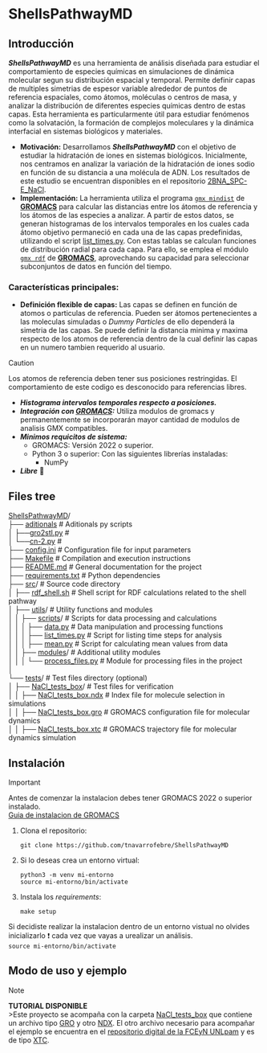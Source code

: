 # ShellsPathwayMD


## Introducción  
**_ShellsPathwayMD_** es una herramienta de análisis diseñada para estudiar el comportamiento de especies químicas en simulaciones de dinámica molecular segun su distribución espacial y temporal. Permite definir capas de multiples simetrias de espesor variable alrededor de puntos de referencia espaciales, como átomos, moléculas o centros de masa, y analizar la distribución de diferentes especies químicas dentro de estas capas. Esta herramienta es particularmente útil para estudiar fenómenos como la solvatación, la formación de complejos moleculares y la dinámica interfacial en sistemas biológicos y materiales.
- **Motivación:** Desarrollamos **_ShellsPathwayMD_** con el objetivo de estudiar la hidratación de iones en sistemas biológicos. Inicialmente, nos centramos en analizar la variación de la hidratación de iones sodio en función de su distancia a una molécula de ADN. Los resultados de este estudio se encuentran disponibles en el repositorio [2BNA_SPC-E_NaCl](https://github.com/tnavarrofebre/2BNA_SPC-E_NaCl).
- **Implementación:** La herramienta utiliza el programa [`gmx mindist`](https://manual.gromacs.org/current/onlinehelp/gmx-mindist.html) de **[GROMACS](https://www.gromacs.org/)** para calcular las distancias entre los átomos de referencia y los átomos de las especies a analizar. A partir de estos datos, se generan histogramas de los intervalos temporales en los cuales cada átomo objetivo permaneció en cada una de las capas predefinidas, utilizando el script [list_times.py](https://github.com/tnavarrofebre/ShellsPathwayMD/blob/main/src/utils/scripts/list_times.py).  Con estas tablas se calculan funciones de distribución radial para cada capa. Para ello, se emplea el módulo [`gmx rdf`](https://manual.gromacs.org/current/onlinehelp/gmx-rdf.html) de **[GROMACS](https://www.gromacs.org/)**, aprovechando su capacidad para seleccionar subconjuntos de datos en función del tiempo.

### Características principales:
- **Definición flexible de capas:** Las capas se definen en función de atomos o particulas de referencia. Pueden ser átomos pertenecientes a las moleculas simuladas o _Dummy Particles_ de ello dependerá la simetria de las capas. Se puede definir la distancia minima y maxima respecto de los atomos de referencia dentro de la cual definir las capas en un numero tambien requerido al usuario. 
> [!CAUTION]  
> Los atomos de referencia deben tener sus posiciones restringidas. El comportamiento de este codigo es desconocido para referencias libres. 
- ***Histograma intervalos temporales respecto a posiciones.***
- ***Integración con [GROMACS](https://www.gromacs.org/):*** Utiliza modulos de gromacs y permanentemente se incorporarán mayor cantidad de modulos de analisis GMX compatibles.
- ***Minimos requicitos de sistema:***
    - GROMACS: Versión 2022 o superior.
    - Python 3 o superior: Con las siguientes librerías instaladas:
        - NumPy
- ***Libre*** 	:water_buffalo:

## Files tree
[ShellsPathwayMD](https://github.com/tnavarrofebre/ShellsPathwayMD)/       
├── [aditionals](https://github.com/tnavarrofebre/ShellsPathwayMD/tree/main/aditionals)         # Aditionals py scripts  
│   ├──[gro2stl.py](https://github.com/tnavarrofebre/ShellsPathwayMD/blob/main/aditionals/gro2stl.py) #  
│   └──[cn-2.py](https://github.com/tnavarrofebre/ShellsPathwayMD/blob/main/aditionals/cn-2.py) #   
├── [config.ini](https://github.com/tnavarrofebre/ShellsPathwayMD/blob/main/config.ini)         # Configuration file for input parameters       
├── [Makefile](https://github.com/tnavarrofebre/ShellsPathwayMD/blob/main/Makefile)             # Compilation and execution instructions      
├── [README.md](https://github.com/tnavarrofebre/ShellsPathwayMD/blob/main/README.md)           # General documentation for the project        
├── [requirements.txt](https://github.com/tnavarrofebre/ShellsPathwayMD/blob/main/requirements.txt)         # Python dependencies  
├── [src](https://github.com/tnavarrofebre/ShellsPathwayMD/tree/main/src)/          # Source code directory  
│   ├── [rdf_shell.sh](https://github.com/tnavarrofebre/ShellsPathwayMD/blob/main/src/rdf_shell.sh)         # Shell script for RDF calculations related to the shell pathway        
│   ├── [utils](https://github.com/tnavarrofebre/ShellsPathwayMD/tree/main/src/utils)/          # Utility functions and modules  
│   │   ├── [scripts](https://github.com/tnavarrofebre/ShellsPathwayMD/tree/main/src/utils/scripts)/            # Scripts for data  processing and calculations    
│   │   │   ├── [data.py](https://github.com/tnavarrofebre/ShellsPathwayMD/blob/main/src/utils/scripts/data.py)         # Data manipulation and processing functions     
│   │   │   ├── [list_times.py](https://github.com/tnavarrofebre/ShellsPathwayMD/blob/main/src/utils/scripts/list_times.py)         # Script for listing time steps for analysis    
│   │   │   ├── [mean.py](https://github.com/tnavarrofebre/ShellsPathwayMD/blob/main/src/utils/scripts/mean.py)         # Script for calculating mean values from data           
│   │   ├── [modules](https://github.com/tnavarrofebre/ShellsPathwayMD/tree/main/src/utils/modules)/            # Additional utility modules      
│   │   │   └── [process_files.py](https://github.com/tnavarrofebre/ShellsPathwayMD/blob/main/src/utils/modules/process_files.py)           # Module for processing files in the project             
│  
└── [tests](https://github.com/tnavarrofebre/ShellsPathwayMD/tree/main/tests)/          # Test files directory (optional)      
│    ├── [NaCl_tests_box](https://github.com/tnavarrofebre/ShellsPathwayMD/tree/main/tests/NaCl_tests_box)/           # Test files for verification   
│    │   ├── [NaCl_tests_box.ndx](https://github.com/tnavarrofebre/ShellsPathwayMD/blob/main/tests/NaCl_tests_box/NaCl_test_box.ndx)            # Index file for molecule selection in simulations       
│    │   ├── [NaCl_tests_box.gro](https://github.com/tnavarrofebre/ShellsPathwayMD/blob/main/tests/NaCl_tests_box/NaCl_test_box.gro)          # GROMACS configuration file for molecular dynamics     
│    │   ├── [NaCl_tests_box.xtc](http://redi.exactas.unlpam.edu.ar/xmlui/handle/2013/388)          # GROMACS trajectory file for molecular dynamics simulation  

## Instalación
> [!IMPORTANT]    
> Antes de comenzar la instalacion debes tener GROMACS 2022 o superior instalado.    
> [Guia de instalacion de GROMACS](https://manual.gromacs.org/2024.0/install-guide/index.html)  
1. Clona el repositorio:  
    ```
    git clone https://github.com/tnavarrofebre/ShellsPathwayMD  
    ``` 
2. Si lo deseas crea un entorno virtual:  
    ```
    python3 -m venv mi-entorno  
    source mi-entorno/bin/activate  
    ```
3. Instala los _requirements_:  
    ```
    make setup
    ```  
Si decidiste realizar la instalacion dentro de un entorno vistual no olvides inicializarlo :heavy_exclamation_mark: cada vez que vayas a urealizar un análisis.  
    ``source mi-entorno/bin/activate``

## Modo de uso y ejemplo

> [!NOTE]  
> **TUTORIAL DISPONIBLE**  
    >Este proyecto se acompaña con la carpeta [NaCl_tests_box](https://github.com/tnavarrofebre/ShellsPathwayMD/tree/main/tests/NaCl_tests_box) que contiene un archivo tipo [GRO](https://manual.gromacs.org/archive/5.0.3/online/gro.html) y otro [NDX](https://manual.gromacs.org/archive/5.0.4/online/ndx.html). El otro archivo necesario para acompañar el ejemplo se encuentra en el [repositorio digital de la FCEyN UNLpam](http://redi.exactas.unlpam.edu.ar/xmlui/handle/2013/388) y es de tipo [XTC](https://manual.gromacs.org/archive/5.0.4/online/xtc.html).   

